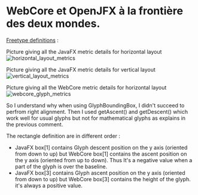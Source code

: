 # WebCore et OpenJFX à la frontière des deux mondes.
[Freetype definitions](https://www.freetype.org/freetype2/docs/glyphs/glyphs-3.html) :

Picture giving all the JavaFX metric details for horizontal layout
![horizontal_layout_metrics](https://user-images.githubusercontent.com/19194678/41586819-f6da96c8-73ad-11e8-80e7-55dfa975f644.png)

Picture giving all the JavaFX metric details for vertical layout
![vertical_layout_metrics](https://user-images.githubusercontent.com/19194678/41586822-f7c46f1e-73ad-11e8-8c42-5bf256ecc8e5.png)

Picture giving all the WebCore metric details for horizontal layout
![webcore_glyph_metrics](https://user-images.githubusercontent.com/19194678/41594094-7f8d1ad6-73c2-11e8-8db5-7dd0df3408ca.png)

So I understand why when using GlyphBoundingBox, I didn't succeed to perfrom right alignment. Then I used getAscent() and getDescent() which work well for usual glyphs but not for mathematical glyphs as explains in the previous comment.

The rectangle definition are in different order : 
- JavaFX box[1] contains Glyph descent position on the y axis (oriented from down to up) but WebCore box[1] contains the ascent position on the y axis (oriented from up to down). Thus It's a negative value when a part of the glyph is over the baseline.
- JavaFX box[3] contains Glyph ascent position on the y axis (oriented from down to up) but WebCore box[3] contains the height of the glyph. it's always a positive value.